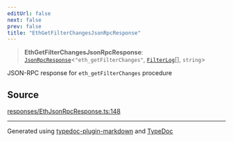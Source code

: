 ```yaml
---
editUrl: false
next: false
prev: false
title: "EthGetFilterChangesJsonRpcResponse"
---
```


> **EthGetFilterChangesJsonRpcResponse**: [`JsonRpcResponse`](/generated/tevm/api/type-aliases/jsonrpcresponse/)\<`"eth_getFilterChanges"`, [`FilterLog`](/generated/tevm/api/type-aliases/filterlog/)[], `string`\>

JSON-RPC response for `eth_getFilterChanges` procedure

## Source

[responses/EthJsonRpcResponse.ts:148](https://github.com/evmts/tevm-monorepo/blob/main/vm/api/src/responses/EthJsonRpcResponse.ts#L148)

***
Generated using [typedoc-plugin-markdown](https://www.npmjs.com/package/typedoc-plugin-markdown) and [TypeDoc](https://typedoc.org/)
